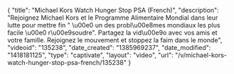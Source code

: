 {
    "title": "Michael Kors Watch Hunger Stop PSA (French)",
    "description": "Rejoignez Michael Kors et le Programme Alimentaire Mondial dans leur lutte pour mettre fin \" \u00e0 un des probl\u00e8mes mondiaux les plus facile \u00e0 r\u00e9soudre\". Partagez la vid\u00e9o avec vos amis et votre famille. Rejoignez le mouvement et stoppez la faim dans le monde",
    "videoid": "135238",
    "date_created": "1385969237",
    "date_modified": "1418181125",
    "type": "captivate",
    "layout": "video",
    "url": "\/v\/michael-kors-watch-hunger-stop-psa-french\/135238"
}